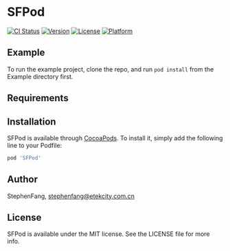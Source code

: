 # SFPod

[![CI Status](https://img.shields.io/travis/StephenFang/SFPod.svg?style=flat)](https://travis-ci.org/StephenFang/SFPod)
[![Version](https://img.shields.io/cocoapods/v/SFPod.svg?style=flat)](https://cocoapods.org/pods/SFPod)
[![License](https://img.shields.io/cocoapods/l/SFPod.svg?style=flat)](https://cocoapods.org/pods/SFPod)
[![Platform](https://img.shields.io/cocoapods/p/SFPod.svg?style=flat)](https://cocoapods.org/pods/SFPod)

## Example

To run the example project, clone the repo, and run `pod install` from the Example directory first.

## Requirements

## Installation

SFPod is available through [CocoaPods](https://cocoapods.org). To install
it, simply add the following line to your Podfile:

```ruby
pod 'SFPod'
```

## Author

StephenFang, stephenfang@etekcity.com.cn

## License

SFPod is available under the MIT license. See the LICENSE file for more info.
